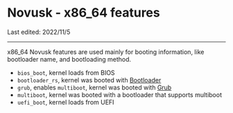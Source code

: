 # Novusk - x86_64 features

Last edited: 2022/11/5

---

x86_64 Novusk features are used mainly for booting information, like bootloader name, and bootloading method.

- ``bios_boot``, kernel loads from BIOS
- ``bootloader_rs``, kernel was booted with [Bootloader](https://crates.io/crates/bootloader)
- ``grub``, enables ``multiboot``, kernel was booted with [Grub](https://www.gnu.org/software/grub/)
- ``multiboot``, kernel was booted with a bootloader that supports multiboot
- ``uefi_boot``, kernel loads from UEFI
